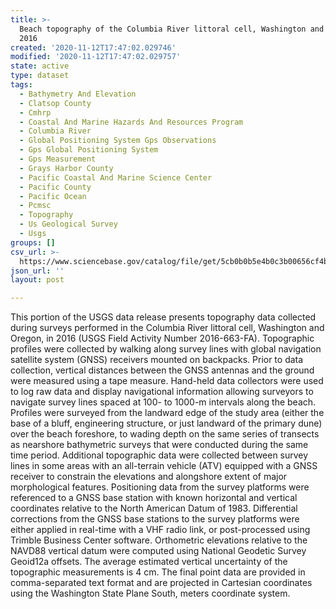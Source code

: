 ```yaml
---
title: >-
  Beach topography of the Columbia River littoral cell, Washington and Oregon,
  2016
created: '2020-11-12T17:47:02.029746'
modified: '2020-11-12T17:47:02.029757'
state: active
type: dataset
tags:
  - Bathymetry And Elevation
  - Clatsop County
  - Cmhrp
  - Coastal And Marine Hazards And Resources Program
  - Columbia River
  - Global Positioning System Gps Observations
  - Gps Global Positioning System
  - Gps Measurement
  - Grays Harbor County
  - Pacific Coastal And Marine Science Center
  - Pacific County
  - Pacific Ocean
  - Pcmsc
  - Topography
  - Us Geological Survey
  - Usgs
groups: []
csv_url: >-
  https://www.sciencebase.gov/catalog/file/get/5cb0b0b5e4b0c3b00656cf4b?name=crlc16_topo.csv
json_url: ''
layout: post

---
```

This portion of the USGS data release presents topography data collected during surveys performed in the Columbia River littoral cell, Washington and Oregon, in 2016 (USGS Field Activity Number 2016-663-FA). Topographic profiles were collected by walking along survey lines with global navigation satellite system (GNSS) receivers mounted on backpacks. Prior to data collection, vertical distances between the GNSS antennas and the ground were measured using a tape measure. Hand-held data collectors were used to log raw data and display navigational information allowing surveyors to navigate survey lines spaced at 100- to 1000-m intervals along the beach. Profiles were surveyed from the landward edge of the study area (either the base of a bluff, engineering structure, or just landward of the primary dune) over the beach foreshore, to wading depth on the same series of transects as nearshore bathymetric surveys that were conducted during the same time period. Additional topographic data were collected between survey lines in some areas with an all-terrain vehicle (ATV) equipped with a GNSS receiver to constrain the elevations and alongshore extent of major morphological features. Positioning data from the survey platforms were referenced to a GNSS base station with known horizontal and vertical coordinates relative to the North American Datum of 1983. Differential corrections from the GNSS base stations to the survey platforms were either applied in real-time with a VHF radio link, or post-processed using Trimble Business Center software. Orthometric elevations relative to the NAVD88 vertical datum were computed using National Geodetic Survey Geoid12a offsets. The average estimated vertical uncertainty of the topographic measurements is 4 cm. The final point data are provided in comma-separated text format and are projected in Cartesian coordinates using the Washington State Plane South, meters coordinate system.
